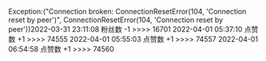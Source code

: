 Exception:("Connection broken: ConnectionResetError(104, 'Connection reset by peer')", ConnectionResetError(104, 'Connection reset by peer'))2022-03-31  23:11:08   粉丝数 -1 >>>> 16701
2022-04-01  05:37:10   点赞数 +1 >>>> 74555
2022-04-01  05:55:03   点赞数 +1 >>>> 74557
2022-04-01  06:54:58   点赞数 +1 >>>> 74560
